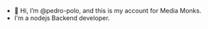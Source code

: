 - 👋 Hi, I’m @pedro-polo, and this is my account for Media Monks.
- I'm a nodejs Backend developer.

<!---
pedro-polo/pedro-polo is a ✨ special ✨ repository because its `README.md` (this file) appears on your GitHub profile.
You can click the Preview link to take a look at your changes.
--->
